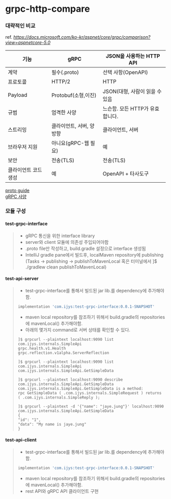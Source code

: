 # grpc-http-compare

### 대략적인 비교

ref. _https://docs.microsoft.com/ko-kr/aspnet/core/grpc/comparison?view=aspnetcore-5.0_
<table>
<thead>
    <tr>
        <th>기능</th>
        <th>gRPC</th>
        <th>JSON을 사용하는 HTTP API</th>
    </tr>
</thead>
<tbody>
    <tr>
        <td>계약</td>
        <td>필수(.proto)</td>
        <td>선택 사항(OpenAPI)</td>
    </tr>
    <tr>
        <td>프로토콜</td>
        <td>HTTP/2</td>
        <td>HTTP</td>
    </tr>
    <tr>
        <td>Payload</td>
        <td>Protobuf(소형,이진)</td>
        <td>JSON(대형, 사람이 읽을 수 있음</td>
    </tr>
    <tr>
        <td>규범</td>
        <td>엄격한 사양</td>
        <td>느슨함. 모든 HTTP가 유효합니다.</td>
    </tr>
    <tr>
        <td>스트리밍</td>
        <td>클라이언트, 서버, 양방향</td>
        <td>클라이언트, 서버</td>
    </tr>
    <tr>
        <td>브라우저 지원</td>
        <td>아니요(gRPC-웹 필요)</td>
        <td>예</td>
    </tr>
    <tr>
        <td>보안</td>
        <td>전송(TLS)</td>
        <td>전송(TLS)</td>
    </tr>
    <tr>
        <td>클라이언트 코드 생성</td>
        <td>예</td>
        <td>OpenAPI + 타사도구</td>
    </tr>
</tbody>
</table>

[proto guide](https://developers.google.com/protocol-buffers/docs/proto3)  
[gRPC 사양](https://github.com/grpc/grpc/blob/master/doc/PROTOCOL-HTTP2.md)

### 모듈 구성

#### test-grpc-interface

> * gRPC 통신을 위한 interface library
>* server와 client 모듈에 의존성 주입되어야함
>* .proto file만 작성하고, build.gradle 설정으로 interface 생성됨
>* IntelliJ gradle pane에서 빌드후, localMaven repository에 publishing (Tasks -> publishing -> publishToMavenLocal 혹은 터미널에서 ]$ ./gradlew clean publishToMavenLocal)

#### test-api-server

> * test-grpc-interface를 통해서 빌드된 jar lib.를 dependency에 추가해야함.
>```groovy
>implementation 'com.ijys:test-grpc-interface:0.0.1-SNAPSHOT'
>````
>* maven local repository를 참조하기 위해서 build.gradle의 repositories에 mavenLocal() 추가해야함.
>* 아래의 몇가지 command로 서버 상태를 확인할 수 있다.
>```shell
>]$ grpcurl --plaintext localhost:9090 list
>com.ijys.internals.SimpleApi
>grpc.health.v1.Health
>grpc.reflection.v1alpha.ServerReflection
>
>]$ grpcurl --plaintext localhost:9090 list com.ijys.internals.SimpleApi
>com.ijys.internals.SimpleApi.GetSimpleData
>
>]$ grpcurl --plaintext localhost:9090 describe com.ijys.internals.SimpleApi.GetSimpleData
>com.ijys.internals.SimpleApi.GetSimpleData is a method:
>rpc GetSimpleData ( .com.ijys.internals.SimpleRequest ) returns ( .com.ijys.internals.SimpleReply );
>
>]$ grpcurl --plaintext -d '{"name": "jaye.jung"}' localhost:9090 com.ijys.internals.SimpleApi.GetSimpleData
>{
>"id": "1",
>"data": "My name is jaye.jung"
>}
 >```

#### test-api-client

> * test-grpc-interface를 통해서 빌드된 jar lib.를 dependency에 추가해야함.
>```groovy
>implementation 'com.ijys:test-grpc-interface:0.0.1-SNAPSHOT'
>````
>* maven local repository를 참조하기 위해서 build.gradle의 repositories에 mavenLocal() 추가해야함.
>* rest API와 gRPC API 클라이언트 구현

